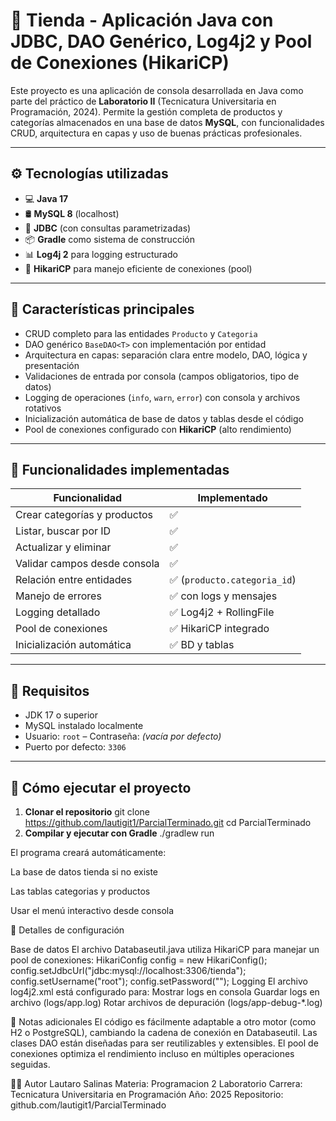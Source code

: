 # 🛒 Tienda - Aplicación Java con JDBC, DAO Genérico, Log4j2 y Pool de Conexiones (HikariCP)

Este proyecto es una aplicación de consola desarrollada en Java como parte del práctico de **Laboratorio II** (Tecnicatura Universitaria en Programación, 2024). Permite la gestión completa de productos y categorías almacenados en una base de datos **MySQL**, con funcionalidades CRUD, arquitectura en capas y uso de buenas prácticas profesionales.

---

## ⚙️ Tecnologías utilizadas

- 💻 **Java 17**
- 🛢️ **MySQL 8** (localhost)
- 🔌 **JDBC** (con consultas parametrizadas)
- 📦 **Gradle** como sistema de construcción
- 📊 **Log4j 2** para logging estructurado
- 🚀 **HikariCP** para manejo eficiente de conexiones (pool)

---

## 🧠 Características principales

- CRUD completo para las entidades `Producto` y `Categoria`
- DAO genérico `BaseDAO<T>` con implementación por entidad
- Arquitectura en capas: separación clara entre modelo, DAO, lógica y presentación
- Validaciones de entrada por consola (campos obligatorios, tipo de datos)
- Logging de operaciones (`info`, `warn`, `error`) con consola y archivos rotativos
- Inicialización automática de base de datos y tablas desde el código
- Pool de conexiones configurado con **HikariCP** (alto rendimiento)

---
## 🧪 Funcionalidades implementadas

| Funcionalidad                | Implementado |
|-----------------------------|--------------|
| Crear categorías y productos | ✅           |
| Listar, buscar por ID        | ✅           |
| Actualizar y eliminar        | ✅           |
| Validar campos desde consola | ✅           |
| Relación entre entidades     | ✅ (`producto.categoria_id`) |
| Manejo de errores            | ✅ con logs y mensajes |
| Logging detallado            | ✅ Log4j2 + RollingFile |
| Pool de conexiones           | ✅ HikariCP integrado |
| Inicialización automática    | ✅ BD y tablas |

---
## 🧰 Requisitos

- JDK 17 o superior
- MySQL instalado localmente
- Usuario: `root` – Contraseña: _(vacía por defecto)_
- Puerto por defecto: `3306`
---
## 🚀 Cómo ejecutar el proyecto

1. **Clonar el repositorio**
   git clone https://github.com/lautigit1/ParcialTerminado.git
   cd ParcialTerminado
2. **Compilar y ejecutar con Gradle**
./gradlew run

El programa creará automáticamente:

La base de datos tienda si no existe

Las tablas categorias y productos

Usar el menú interactivo desde consola

📝 Detalles de configuración

Base de datos
El archivo Databaseutil.java utiliza HikariCP para manejar un pool de conexiones:
HikariConfig config = new HikariConfig();
config.setJdbcUrl("jdbc:mysql://localhost:3306/tienda");
config.setUsername("root");
config.setPassword("");
Logging
El archivo log4j2.xml está configurado para:
Mostrar logs en consola
Guardar logs en archivo (logs/app.log)
Rotar archivos de depuración (logs/app-debug-*.log)

📌 Notas adicionales
El código es fácilmente adaptable a otro motor (como H2 o PostgreSQL), cambiando la cadena de conexión en Databaseutil.
Las clases DAO están diseñadas para ser reutilizables y extensibles.
El pool de conexiones optimiza el rendimiento incluso en múltiples operaciones seguidas.

👨‍💻 Autor
Lautaro Salinas
Materia: Programacion 2 Laboratorio 
Carrera: Tecnicatura Universitaria en Programación
Año: 2025
Repositorio: github.com/lautigit1/ParcialTerminado
